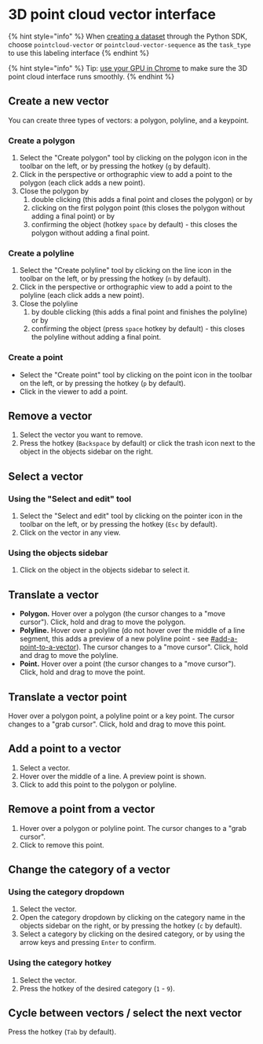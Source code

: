 # 3D point cloud vector interface

{% hint style="info" %}
When [creating a dataset](https://sdkdocs.segments.ai/en/latest/client.html#create-a-dataset) through the Python SDK, choose `pointcloud-vector` or `pointcloud-vector-sequence` as the `task_type` to use this labeling interface
{% endhint %}

{% hint style="info" %}
Tip: [use your GPU in Chrome](https://segmentsai.notion.site/How-to-use-your-GPU-in-Chrome-2b95e19fb77c456c87f798013769a98a) to make sure the 3D point cloud interface runs smoothly.
{% endhint %}

## Create a new vector

You can create three types of vectors: a polygon, polyline, and a keypoint.

### Create a polygon

1. Select the "Create polygon" tool by clicking on the polygon icon in the toolbar on the left, or by pressing the hotkey (`g` by default).
2. Click in the perspective or orthographic view to add a point to the polygon (each click adds a new point).
3. Close the polygon by&#x20;
   1. double clicking (this adds a final point and closes the polygon) or by
   2. clicking on the first polygon point (this closes the polygon without adding a final point) or by
   3. confirming the object (hotkey `space` by default) - this closes the polygon without adding a final point.

### Create a polyline

1. Select the "Create polyline" tool by clicking on the line icon in the toolbar on the left, or by pressing the hotkey (`n` by default).
2. Click in the perspective or orthographic view to add a point to the polyline (each click adds a new point).
3. Close the polyline&#x20;
   1. by double clicking (this adds a final point and finishes the polyline) or by
   2. confirming the object (press `space` hotkey by default) - this closes the polyline without adding a final point.

### Create a point

* Select the "Create point" tool by clicking on the point icon in the toolbar on the left, or by pressing the hotkey (`p` by default).
* Click in the viewer to add a point.

## Remove a vector

1. Select the vector you want to remove.
2. Press the hotkey (`Backspace` by default) or click the trash icon next to the object in the objects sidebar on the right.

## Select a vector

### Using the "Select and edit" tool

1. Select the "Select and edit" tool by clicking on the pointer icon in the toolbar on the left, or by pressing the hotkey (`Esc` by default).
2. Click on the vector in any view.

### Using the objects sidebar

1. Click on the object in the objects sidebar to select it.

## Translate a vector

* **Polygon.** Hover over a polygon (the cursor changes to a "move cursor"). Click, hold and drag to move the polygon.&#x20;
* **Polyline.** Hover over a polyline (do not hover over the middle of a line segment, this adds a preview of a new polyline point - see [#add-a-point-to-a-vector](3d-point-cloud-vector-interface.md#add-a-point-to-a-vector "mention")). The cursor changes to a "move cursor". Click, hold and drag to move the polyline.
* **Point.** Hover over a point (the cursor changes to a "move cursor"). Click, hold and drag to move the point.

## Translate a vector point

Hover over a polygon point, a polyline point or a key point. The cursor changes to a "grab cursor". Click, hold and drag to move this point.

## Add a point to a vector

1. Select a vector.
2. Hover over the middle of a line. A preview point is shown.&#x20;
3. Click to add this point to the polygon or polyline.

## Remove a point from a vector

1. Hover over a polygon or polyline point. The cursor changes to a "grab cursor".
2. Click to remove this point.

## Change the category of a vector

### Using the category dropdown

1. Select the vector.
2. Open the category dropdown by clicking on the category name in the objects sidebar on the right, or by pressing the hotkey (`c` by default).
3. Select a category by clicking on the desired category, or by using the arrow keys and pressing `Enter` to confirm.

### Using the category hotkey

1. Select the vector.
2. Press the hotkey of the desired category (`1` - `9`).

## Cycle between vectors / select the next vector

Press the hotkey (`Tab` by default).
